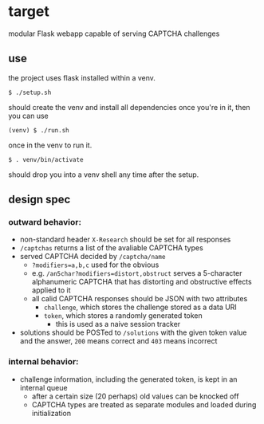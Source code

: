 # target
modular Flask webapp capable of serving CAPTCHA challenges

## use
the project uses flask installed within a venv.

```
$ ./setup.sh
```
should create the venv and install all dependencies once you're in it, then you can use 
```
(venv) $ ./run.sh
```
once in the venv to run it.
```
$ . venv/bin/activate
```
should drop you into a venv shell any time after the setup.

## design spec

### outward behavior:
* non-standard header `X-Research` should be set for all responses
* `/captchas` returns a list of the avaliable CAPTCHA types
* served CAPTCHA decided by `/captcha/name`
    * `?modifiers=a,b,c` used for the obvious
    * e.g. `/an5char?modifiers=distort,obstruct` serves a 5-character alphanumeric CAPTCHA that has distorting and obstructive effects applied to it
    * all calid CAPTCHA responses should be JSON with two attributes
        * `challenge`, which stores the challenge stored as a data URI
        * `token`, which stores a randomly generated token
            * this is used as a naive session tracker
* solutions should be POSTed to `/solutions` with the given token value and the answer, `200` means correct and `403` means incorrect

### internal behavior:
* challenge information, including the generated token, is kept in an internal queue
    * after a certain size (20 perhaps) old values can be knocked off
    * CAPTCHA types are treated as separate modules and loaded during initialization